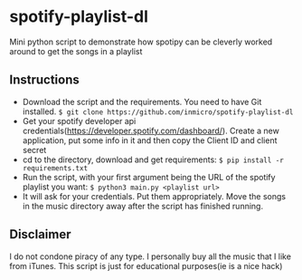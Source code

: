 # spotify-playlist-dl
Mini python script to demonstrate how spotipy can be cleverly worked around to get the songs in a playlist

## Instructions
- Download the script and the requirements. You need to have Git installed.
``$ git clone https://github.com/inmicro/spotify-playlist-dl``
- Get your spotify developer api credentials(https://developer.spotify.com/dashboard/). Create a new application, put some info in it and then copy the Client ID and client secret
- cd to the directory, download and get requirements:
``$ pip install -r requirements.txt``
- Run the script, with your first argument being the URL of the spotify playlist you want:
``$ python3 main.py <playlist url>``
- It will ask for your credentials. Put them appropriately. Move the songs in the music directory away after the script has finished running.

## Disclaimer
I do not condone piracy of any type. I personally buy all the music that I like from iTunes. This script is just for educational purposes(ie is a nice hack)

